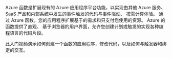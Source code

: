 Azure 函数是扩展现有的 Azure 应用程序平台功能，以实现由其他 Azure 服务、 SaaS 产品和内部系统中发生的事件触发的代码与事件驱动、 按需计算体验。 通过 Azure 函数，您的应用程序扩展基于的需求和只支付您使用的资源。 Azure 的函数提供了直观、 基于浏览器的用户界面，允许您创建计划或触发的实现各种编程语言的代码片段。 

此入门视频演示如何创建一个函数的应用程序，修改代码，以及如何与触发器和绑定的交互。